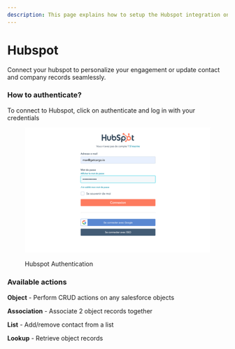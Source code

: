```yaml
---
description: This page explains how to setup the Hubspot integration on Cargo.
---
```


# Hubspot

Connect your hubspot to personalize your engagement or update contact and company records seamlessly.

### How to authenticate?

To connect to Hubspot, click on authenticate and log in with your credentials

<figure><img src="../.gitbook/assets/screenshot_1 (1).png" alt=""><figcaption><p>Hubspot Authentication</p></figcaption></figure>



### Available actions

**Object** - Perform CRUD actions on any salesforce objects

**Association** - Associate 2 object records together

**List** - Add/remove contact from a list

**Lookup** - Retrieve object records
